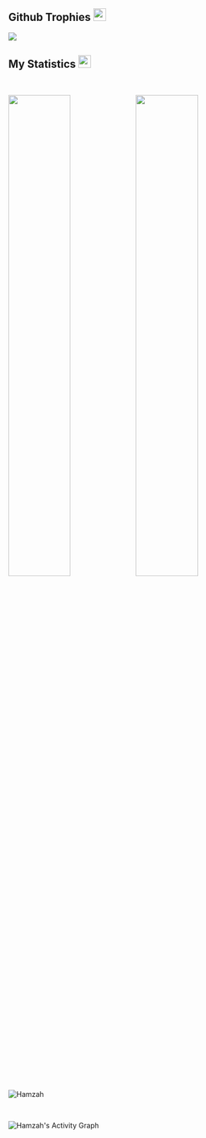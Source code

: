 ## Github Trophies <img src="https://media.giphy.com/media/QBw33dFlgxnzXSAS27/giphy.gif" width="25px">
<img src="https://github-profile-trophy.vercel.app/?username=hamzahmurrar&theme=onestar&rank=SSS,SS,S,AAA,AA,A,B,C,SECRET" />

## My Statistics <img src="https://media.giphy.com/media/cj87CxfRtrUifF3Ryk/giphy.gif" width="25px">

<br/>
<p align="left">
  <a>
  <img width="49.5%" src="https://github-readme-stats.vercel.app/api?username=hamzahmurrar&show_icons=true&theme=gruvbox&hide_border=true" />
    <img width="49.5%" src="https://github-readme-streak-stats.herokuapp.com/?user=hamzahmurrar&theme=gruvbox&hide_border=true" />
  </a>
</p>
<br>

<p><img align="center"
    src="https://github-readme-stats.vercel.app/api/top-langs?username=hamzahmurrar&show_icons=true&locale=en&bg_color=0d1117&text_color=ffffff&layout=compact"
    alt="Hamzah" 
    bg_color=#808080/></p>
<br>

![Hamzah's Activity Graph](https://activity-graph.herokuapp.com/graph?username=hamzahmurrar&custom_title=Hamzah%20Trips's%20Contribution%20Graph&theme=gruvbox&bg_color=282828&hide_border=true&line=d1a01f&point=c58545)

